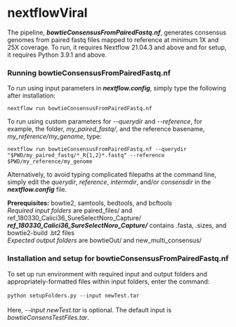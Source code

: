 # nextflowViral
The pipeline, ***bowtieConsensusFromPairedFastq.nf***, generates consensus genomes from paired fastq files mapped to reference at minimum 1X and 25X coverage.  To run, it requires Nextflow 21.04.3 and above and for setup, it requires Python 3.9.1 and above.

### Running bowtieConsensusFromPairedFastq.nf
To run using input parameters in ***nextflow.config***, simply type the following after installation:

```nextflow run bowtieConsensusFromPairedFastq.nf```

To run using custom parameters for *--querydir* and *--reference*, for example, the folder, *my_paired_fastq/*, and the reference basename, *my_reference/my_genome*, type:

```nextflow run bowtieConsensusFromPairedFastq.nf --querydir "$PWD/my_paired_fastq/*_R{1,2}*.fastq" --reference $PWD/my_reference/my_genome```

Alternatively, to avoid typing complicated filepaths at the command line, simply edit the *querydir*, *reference*, *intermdir*, and/or *consensdir* in the ***nextflow.config*** file.

**Prerequisites:** bowtie2, samtools, bedtools, and bcftools<br>
*Required input folders* are paired_files/ and ref_180330_Calici36_SureSelectNoro_Capture/<br>
***ref_180330_Calici36_SureSelectNoro_Capture/*** contains .fasta, .sizes, and bowtie2-build .bt2 files<br>
*Expected output folders* are bowtieOut/ and new_multi_consensus/

### Installation and setup for bowtieConsensusFromPairedFastq.nf ###
To set up run environment with required input and output folders and appropriately-formatted files within input folders, enter the command:<br><br>
```python setupFolders.py --input newTest.tar```
<br><br>
Here, *--input newTest.tar* is optional.  The default input is *bowtieConsensTestFiles.tar*.
